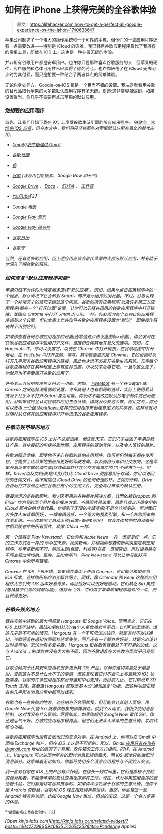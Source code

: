 # 如何在 iPhone 上获得完美的全谷歌体验

> 原文：<https://lifehacker.com/how-to-get-a-perfect-all-google-experience-on-the-iphon-1740638647>

苹果公司制造了一个伟大的操作系统和一个可靠的手机，但他们的一些应用程序还有一点需要改进——特别是 iCloud 的灾难。我已经用谷歌应用程序取代了我所有的常用工具，即使在 iOS 上，这也是一种非常无缝的体验。



并非所有谷歌用户都是安卓用户。也许你只是那种喜欢谷歌服务的人，但苹果的硬件、客户服务和总体可用性已经赢得了你的芳心。也许你厌倦了在 iCloud 无法同步时为其付费，而只是想要一种结合了两者优点的简单体验。

无论你身处何方，Google-on-iOS 都是一个相当不错的设置。我决定看看用谷歌的替代品取代苹果的大多数默认应用程序有多无缝。剧透:这非常容易做到，如果设置得当，你几乎不需要再点击苹果的默认应用。

### 您想要的应用程序

首先，让我们开始下载在 iOS 上享受谷歌生活所需的所有应用程序。 [谷歌有一大堆*的 iOS 应用*](https://itunes.apple.com/us/developer/google-inc./id281956209?iPhoneSoftwarePage=2#iPhoneSoftwarePage)*，但在本文中，我们将只坚持那些对苹果默认应用有意义的替代应用。*

*   *[Gmail](https://itunes.apple.com/us/app/gmail-email-from-google/id422689480?mt=8)//[收件箱通过 Gmail](https://itunes.apple.com/us/app/inbox-by-gmail-new-email-app/id905060486?mt=8)*
*   *[谷歌地图](https://itunes.apple.com/us/app/google-maps/id585027354?mt=8)*
*   *[铬](https://itunes.apple.com/us/app/chrome-web-browser-by-google/id535886823?mt=8)*
*   *[谷歌](https://itunes.apple.com/us/app/google/id284815942?mt=8) (该应用包括搜索、Google Now 和天气)*
*   *[Google Drive](https://itunes.apple.com/us/app/google-drive-free-online-storage/id507874739?mt=8) ， [Docs](https://itunes.apple.com/us/app/google-docs/id842842640?mt=8) ， [幻灯片](https://itunes.apple.com/us/app/google-slides/id879478102?mt=8) ， [工作表](https://itunes.apple.com/us/app/google-sheets/id842849113?mt=8)*
*   *[YouTube](https://itunes.apple.com/us/app/youtube/id544007664?mt=8)T3】*
*   *[Google 相册](https://itunes.apple.com/us/app/google-photos-store-search/id962194608?mt=8)*

*   *[Google Play 音乐](https://itunes.apple.com/us/app/google-play-music/id691797987?mt=8)*
*   *[Google Play 报刊亭](http://api.viglink.com/api/click?format=go&jsonp=vglnk_144649177040712&key=3398740902e69bebff28e573e9cf33ab&libId=igiaci6o010021b4000DLc041eslh&loc=http%3A%2F%2Fwww.macworld.com%2Farticle%2F2955772%2Fios-apps%2Fapple-versus-google-replacing-apples-stock-ios-apps-with-google-apps.html&v=1&out=https%3A%2F%2Fitunes.apple.com%2Fus%2Fapp%2Fgoogle-play-newsstand%2Fid459182288%3Fmt%3D8&ref=https%3A%2F%2Fwww.google.com%2F&title=Apple%20vs.%20Google%3A%20Replacing%20Apple%27s%20stock%20iOS%20apps%20with%20Google%20apps%20%7C%20Macworld&txt=%3Cstrong%3EGoogle%20Play%20Newsstand%3C%2Fstrong%3E.%20)*
*   *[谷歌日历](https://itunes.apple.com/us/app/google-calendar/id909319292?mt=8)*
*   *[谷歌守](https://itunes.apple.com/us/app/google-keep-your-thoughts/id1029207872?mt=8)*

*当然，还有更多的应用，但上述应用应该会取代苹果的大部分默认应用，并有助于你深入了解谷歌的系统。*

### *如何修复“默认应用程序问题”*

*苹果仍然不允许你为特定服务选择“默认应用”。例如，如果你点击应用程序中的一个链接，默认情况下它会转到 Safari，而不是你选择的浏览器。不过，谷歌实现了一个非常天才的技巧来绕过这个问题。谷歌的所有应用程序(以及许多第三方应用程序)都有一个“打开位置”设置，让你可以选择在适用的谷歌应用程序中打开链接，就像在 Chrome 中打开 Gmail 的 URL 一样。你必须为每个支持它的应用程序调整这个设置，但它本质上允许你将谷歌的应用程序设置为“默认”，即使操作系统并不识别它们。*

*如果你查看任何谷歌应用程序的设置(通常通过点击汉堡图标>设置)，你会发现在*其他*谷歌应用程序中启用打开文件、链接和任何其他有意义的选项。例如，在 Hangouts 中，你可以设置它，以便在 Chrome 中打开链接，在谷歌地图中打开地址，在 YouTube 中打开视频，等等。其中最重要的是 Chrome，它的设置可以打开几乎所有谷歌应用程序的链接，因此你永远不必离开谷歌生态系统。几乎每个谷歌应用程序在某种程度上都有这种设置，所以快来启用它吧。一旦你这么做了，你就再也不需要离开谷歌的应用了。*

*许多第三方应用程序也支持这一功能。例如， [Tweetbot](http://tapbots.com/tweetbot/) 有一个在 Safari 或 Chrome 之间选择浏览器的设置。许多其他人也有相同的选项，实际上使得默认情况下几乎从不打开 Safari 成为可能。你仍然不能改变默认的电子邮件或日历应用，但如果你完全认同谷歌的应用生态系统，你就没必要这么做。除此之外，你还可以使用 [一个像 Workflows](http://lifehacker.com/how-to-create-your-own-ios-apps-and-extensions-with-wor-1672952936) 这样的应用程序来创建自定义的共享表，这样你就可以随时从任何其他应用程序打开你选择的谷歌应用程序。*

### *谷歌击败苹果的地方*

*谷歌的应用程序在 iOS 上并不总是很棒，但这些天来，它们几乎摧毁了苹果的默认产品。其中最好的包括谷歌地图，应用程序的驱动套件，以及令人惊讶的照片。*

*谷歌地图非常棒，即使你不关心谷歌的其他应用程序，你可能仍然每天都在使用它。它提供了比苹果地图应用更好的驾驶方向，以及骑自行车和公交方向，这是苹果长期以来忽略的两件事(除非你碰巧住在公交方向存在的 10 个城市之一)。同样，Drive(以及文档/表格/幻灯片)比 iCloud Drive 更容易用于存储，你可以访问你的任何文件，而不用跳过 iCloud Drive 的任何奇怪的环。正如你所料，Drive 会自动打开存储在相应谷歌应用中的任何文件，完全跳过苹果的默认应用。*

*我最惊讶的是谷歌照片。我*讨厌*苹果的各种照片解决方案，转而依赖 Dropbox 和 Flickr 作为我的两个照片备份解决方案。谷歌照片是笨重、昂贵且难以正确使用的 iCloud 照片的绝佳替代品。你得到了无限的存储空间(不是全分辨率的，但对我们大多数人来说都很好)，一堆编辑选项，一个强大的搜索引擎，和一个非常简单的共享系统。一旦你启用了自动上传(设置>备份&同步)，它会在你拍照时自动备份你相机胶卷中的所有照片，就像 iCloud 一样。*

*另一个惊喜是 Play Newstand，它做的和 Apple News 一样，但是更好一点。它的工作方式是一样的:你添加来源，阅读新闻，并根据你想要的新闻类型定制应用程序。与苹果新闻不同，新闻主题(健康、科技等)在第一页很突出，所以很容易在不同主题之间切换。是的，正如你所料，Play Newstand 可以让你轻松打开 Chrome 中的所有链接。*

*Chrome 在 iOS 上很不错，如果你在桌面上使用 Chrome，你可能会希望使用 iOS 版本，这样你所有的浏览都会同步。同样，像 Calendar 和 Keep 这样的应用程序比它们的 iOS 版本好看得多，而且恰好可以很好地启动。它们缺乏 Siri 集成(包括基于位置的提醒功能)，但除此之外，它们做了苹果应用程序能做的一切，而且做得更好。*

### *谷歌失败的地方*

*我在实验中遇到的最大问题是 Hangouts 和 Google Voice。简而言之，它们在 iOS 上还不达标，虽然如果*你认识的每个人*都使用安卓手机，它们*可能*还能用，但这几乎是不可能的情况。Hangouts 有一个不可思议的诀窍，就是有时不发送通知。谷歌语音在通知方面同样经常失败，而且还有一个额外的好处，就是它的设计过时得可怕。无论你有多爱谷歌，Hangouts 和谷歌语音都处于不可用的边缘。这与 Android 上的体验并没有太大的不同，因为谷歌语音在大多数方面似乎已经死亡。*

*谷歌也倾向于比其安卓应用晚很多更新其 iOS 产品。除非你迫切需要处于最前沿，否则这并不是什么大不了的事情，但这意味着它们不会马上与最新的 iOS 功能集成。谷歌的许多应用程序都没有通知中心支持，到目前为止，它们都没有 3D Touch 支持。甚至连 Hangouts 都缺乏基本的“通知回复”功能，而这种功能在现有的几乎所有消息应用中都可以找到。*

*谷歌也有一些失败的地方，这些地方不会困扰我，但可能会让其他人烦恼。用 Google Now 代替 Siri 就像你想象的那样麻烦。就我个人而言，我很少使用语音控制，这对我没有什么影响。尽管如此，如果你想用 Google Now 取代 Siri，你还是运气不好。谷歌的应用程序很稳固，但它们无法深入苹果的生态系统，以取代核心功能。*

*谷歌的应用程序也没有击败他们的安卓对手。在 Android 上，你可以在 Gmail 中添加 Exchange 帐户，但在 iOS 上这是不可能的。所以，Gmail 应用只有在你有@gmail.com 地址的情况下才有用。收件箱的工作方式相同。同样，在 Android 上，Hangouts 可以处理你所有的即时消息和短信需求，而 iOS 版本只能做即时消息部分。这意味着无论如何，你都将使用多个消息应用程序与不同的人交谈。*

*我一直对谷歌在 iOS 上的产品有点怀疑。在很长一段时间里，它们是移植不良的资源消耗者，不能像苹果的默认应用程序那样工作。现在，作为苹果应用程序的最佳替代品，它们都是非常容易推荐的。如果你深深扎根于谷歌的生态系统，但你不是 Android 的粉丝，谷歌和 iOS 现在相处得非常愉快。当然，你会错过一些 Android 特有的功能，比如 Google Now 集成，但总的来说，这是一个令人惊喜的体验。*

*<small>*插图由塔拉·雅各比创作。*T3】</small>*

*[Open *kinja-labs.com*](http://kinja-labs.com/related-widget/?posts=1304272986,5946895,512654252&title=Pondering Apples)*